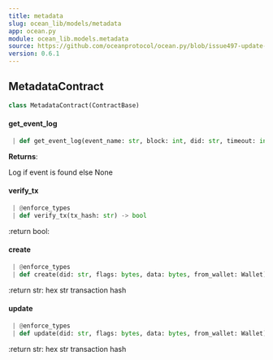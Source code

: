 ```yaml
---
title: metadata
slug: ocean_lib/models/metadata
app: ocean.py
module: ocean_lib.models.metadata
source: https://github.com/oceanprotocol/ocean.py/blob/issue497-update-docs/ocean_lib/models/metadata.py
version: 0.6.1
---
```

## MetadataContract

```python
class MetadataContract(ContractBase)
```

#### get\_event\_log

```python
 | def get_event_log(event_name: str, block: int, did: str, timeout: int = 45) -> Optional[AttributeDict]
```

**Returns**:

Log if event is found else None

#### verify\_tx

```python
 | @enforce_types
 | def verify_tx(tx_hash: str) -> bool
```

:return bool:

#### create

```python
 | @enforce_types
 | def create(did: str, flags: bytes, data: bytes, from_wallet: Wallet) -> str
```

:return str: hex str transaction hash

#### update

```python
 | @enforce_types
 | def update(did: str, flags: bytes, data: bytes, from_wallet: Wallet) -> str
```

:return str: hex str transaction hash


